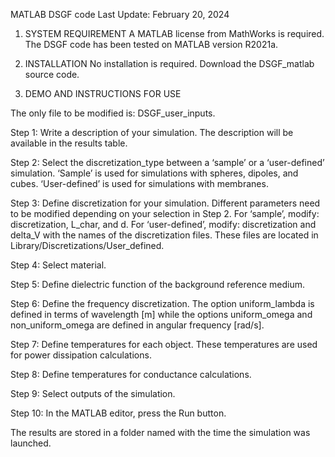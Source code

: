 MATLAB DSGF code
Last Update: February 20, 2024

1. SYSTEM REQUIREMENT
A MATLAB license from MathWorks is required. The DSGF code has been tested on MATLAB version R2021a. 

2. INSTALLATION
No installation is required. Download the DSGF_matlab source code.

3. DEMO AND INSTRUCTIONS FOR USE

The only file to be modified is: DSGF_user_inputs.

Step 1: Write a description of your simulation. The description will be available in the results table.

Step 2: Select the discretization_type between a ‘sample’ or a ‘user-defined’ simulation. ‘Sample’ is used for simulations with spheres, dipoles, and cubes. ‘User-defined’ is used for simulations with membranes.

Step 3: Define discretization for your simulation. Different parameters need to be modified depending on your selection in Step 2.
        For ‘sample’, modify: discretization, L_char, and d. 
        For ‘user-defined’, modify: discretization and delta_V with the names of the discretization files. These files are located in Library/Discretizations/User_defined. 

Step 4: Select material. 

Step 5: Define dielectric function of the background reference medium.

Step 6: Define the frequency discretization. The option uniform_lambda is defined in terms of wavelength [m] while the options uniform_omega and non_uniform_omega are defined in angular frequency [rad/s]. 

Step 7: Define temperatures for each object. These temperatures are used for power dissipation calculations.

Step 8: Define temperatures for conductance calculations.

Step 9: Select outputs of the simulation.

Step 10: In the MATLAB editor, press the Run button.

The results are stored in a folder named with the time the simulation was launched.
